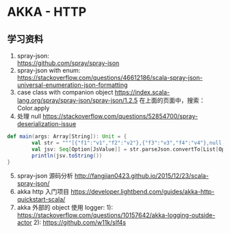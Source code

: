 # AKKA - HTTP
## 学习资料
1. spray-json:    
    https://github.com/spray/spray-json
2. spray-json with enum:
    https://stackoverflow.com/questions/46612186/scala-spray-json-universal-enumeration-json-formatting
3. case class with companion object
    https://index.scala-lang.org/spray/spray-json/spray-json/1.2.5
    在上面的页面中，搜索：Color.apply
4. 处理 null
    https://stackoverflow.com/questions/52854700/spray-deserialization-issue 
```scala
def main(args: Array[String]): Unit = {
        val str = """[{"f1":"v1","f2":"v2"},{"f3":"v3","f4":"v4"},null,null]"""
        val jsv: Seq[Option[JsValue]] = str.parseJson.convertTo[List[Option[JsValue]]]
        println(jsv.toString())
}
```
5. spray-json 源码分析
    http://fangjian0423.github.io/2015/12/23/scala-spray-json/
5. akka http 入门项目
    https://developer.lightbend.com/guides/akka-http-quickstart-scala/
6. akka 外部的 object 使用 logger:
    1): https://stackoverflow.com/questions/10157642/akka-logging-outside-actor
    2): https://github.com/w11k/slf4s